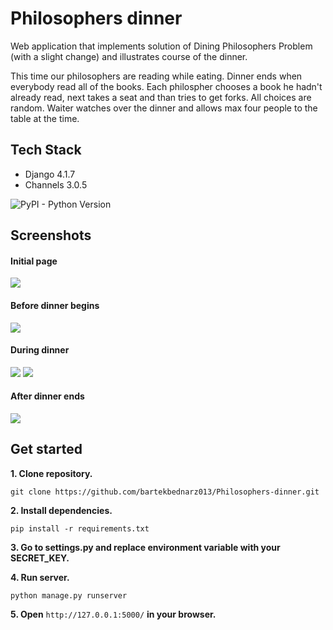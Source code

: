 # Philosophers dinner
Web application that implements solution of Dining Philosophers Problem (with a slight change) and illustrates course of the dinner.

This time our philosophers are reading while eating. Dinner ends when everybody read all of the books. Each philospher chooses a book he hadn't already read, next takes a seat and than tries to get forks. All choices are random. Waiter watches over the dinner and allows max four people to the table at the time.



## Tech Stack
- Django 4.1.7
- Channels 3.0.5

![PyPI - Python Version](https://img.shields.io/pypi/pyversions/Django?color=yellowgreen&logo=Python)

## Screenshots
<h4>Initial page</h4>
<img src="https://user-images.githubusercontent.com/65030121/235091387-43360e6b-c104-4208-b3d5-9539196962e4.jpg">

<h4>Before dinner begins</h4>
<img src="https://user-images.githubusercontent.com/65030121/235091512-649ccb94-f361-4c78-b7ec-0e6e89624ae1.jpg">

<h4>During dinner</h4>
<img src="https://user-images.githubusercontent.com/65030121/235091622-c4448601-f4e8-4a8e-958a-0f2150ae69d1.jpg">
<img src="https://user-images.githubusercontent.com/65030121/235091681-ce99a868-62bb-4df8-8554-782aaf0dc669.jpg">

<h4>After dinner ends</h4>
<img src="https://user-images.githubusercontent.com/65030121/235091844-10c381fb-cf95-447b-b698-1775bdce74b8.jpg">

## Get started
**1. Clone repository.**
```
git clone https://github.com/bartekbednarz013/Philosophers-dinner.git
```
**2. Install dependencies.**
```
pip install -r requirements.txt
```
**3. Go to settings.py and replace environment variable with your SECRET_KEY.**

**4. Run server.**
```
python manage.py runserver
```
**5. Open** ```http://127.0.0.1:5000/``` **in your browser.**
